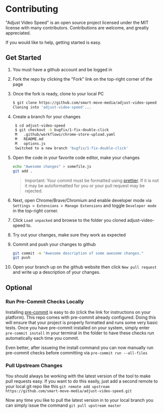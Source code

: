 # Contributing

"Adjust Video Speed" is an open source project licensed under the MIT license
with many contributors. Contributions are welcome, and greatly appreciated.

If you would like to help, getting started is easy.

## Get Started

1. You must have a github account and be logged in
2. Fork the repo by clicking the "Fork" link on the top-right corner of the page
3. Once the fork is ready, clone to your local PC

   ```sh
   $ git clone https://github.com/smart-move-media/adjust-video-speed
   Cloning into 'adjust-video-speed'...
   ```

4. Create a branch for your changes

   ```sh
    $ cd adjust-video-speed
    $ git checkout -b bugfix/1-fix-double-click
    M   .github/workflows/chrome-store-upload.yaml
    M   README.md
    M   options.js
    Switched to a new branch 'bugfix/1-fix-double-click'
   ```

5. Open the code in your favorite code editor, make your changes

   ```sh
   echo "Awesome changes" > somefile.js
   git add .
   ```

   > Important: Your commit must be formatted using
   > [prettier](https://prettier.io/). If it is not it may be autoformatted for
   > you or your pull request may be rejected.

6. Next, open Chrome/Brave/Chromium and enable developer mode via
   `Settings > Extensions > Manage Extensions` and toggle `Developer mode` in
   the top-right corner.
7. Click `Load unpacked` and browse to the folder you cloned adjust-video-speed to.
8. Try out your changes, make sure they work as expected
9. Commit and push your changes to github

   ```sh
   git commit -m "Awesome description of some awesome changes."
   git push
   ```

10. Open your branch up on the github website then click `New pull request` and
    write up a description of your changes.

## Optional

### Run Pre-Commit Checks Locally

Installing [pre-commit](https://pre-commit.com/) is easy to do (click the link
for instructions on your platform). This repo comes with pre-commit already
configured. Doing this will ensure that your project is properly formatted and
runs some very basic tests. Once you have pre-commit installed on your system,
simply enter `pre-commit install` in your terminal in the folder to have these
checks run automatically each time you commit.

Even better, after issueing the install command you can now manually run
pre-commit checks before committing via `pre-commit run --all-files`

### Pull Upstream Changes

You should always be working with the latest version of the tool to make pull
requests easy. If you want to do this easily, just add a second remote to your
local git repo like this
`git remote add upstream https://github.com/smart-move-media/adjust-video-speed.git`

Now any time you like to pull the latest version in to your local branch you can
simply issue the command `git pull upstream master`
